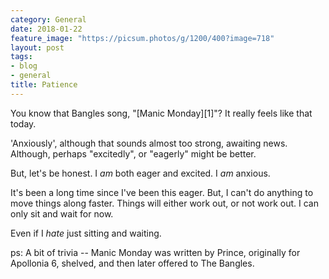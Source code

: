 ```yaml
---
category: General
date: 2018-01-22
feature_image: "https://picsum.photos/g/1200/400?image=718"
layout: post
tags:
- blog
- general
title: Patience
---
```


You know that Bangles song, "[Manic Monday][1]"?  It really feels like that today.

'Anxiously', although that sounds almost too strong, awaiting news. Although, perhaps "excitedly", or "eagerly" might be better.

But, let's be honest. I *am* both eager and excited. I *am* anxious.

It's been a long time since I've been this eager. But, I can't do anything to move things along faster. Things will either work out, or not work out. I can only sit and wait for now.

Even if I _hate_ just sitting and waiting.

ps: A bit of trivia -- Manic Monday was written by Prince, originally for Apollonia 6, shelved, and then later offered to The Bangles.
